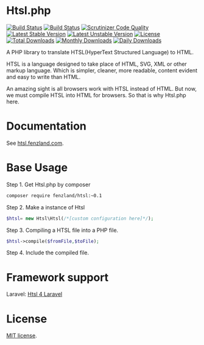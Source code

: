 Htsl.php
================================

[![Build Status](https://travis-ci.org/Fenzland/Htsl.php.svg?branch=test)](https://travis-ci.org/Fenzland/Htsl.php)
[![Build Status](https://scrutinizer-ci.com/g/Fenzland/Htsl.php/badges/build.png?b=master)](https://scrutinizer-ci.com/g/Fenzland/Htsl.php/build-status/master)
[![Scrutinizer Code Quality](https://scrutinizer-ci.com/g/Fenzland/Htsl.php/badges/quality-score.png?b=master)](https://scrutinizer-ci.com/g/Fenzland/Htsl.php/?branch=master)
[![Latest Stable Version](https://poser.pugx.org/fenzland/htsl/v/stable)](https://packagist.org/packages/fenzland/htsl)
[![Latest Unstable Version](https://poser.pugx.org/fenzland/htsl/v/unstable)](https://packagist.org/packages/fenzland/htsl)
[![License](https://poser.pugx.org/fenzland/htsl/license)](https://packagist.org/packages/fenzland/htsl)
[![Total Downloads](https://poser.pugx.org/fenzland/htsl/downloads)](https://packagist.org/packages/fenzland/htsl)
[![Monthly Downloads](https://poser.pugx.org/fenzland/htsl/d/monthly)](https://packagist.org/packages/fenzland/htsl)
[![Daily Downloads](https://poser.pugx.org/fenzland/htsl/d/daily)](https://packagist.org/packages/fenzland/htsl)


A PHP library to translate HTSL(HyperText Structured Language) to HTML.

HTSL is a language designed to take place of HTML, SVG, XML or other markup language. Which is simpler, cleaner, more readable, content evident and easy to write than HTML.

An amazing sight is all browsers work with HTSL instead of HTML. But now, we must compile HTSL into HTML for browsers. So that is why Htsl.php here.

# Documentation
See [htsl.fenzland.com](http://htsl.fenzland.com).

# Base Usage

Step 1. Get Htsl.php by composer
``` bash
composer require fenzland/htsl:~0.1
```

Step 2. Make a instance of Htsl
``` php
$htsl= new Htsl\Htsl(/*[custom configuration here]*/);
```

Step 3. Compiling a HTSL file into a PHP file.
``` php
$htsl->compile($fromFile,$toFile);
```

Step 4. Include the compiled file.

# Framework support

Laravel: [Htsl 4 Laravel](https://github.com/Fenzland/Htsl-laravel)


# License

[MIT license](http://opensource.org/licenses/MIT).

